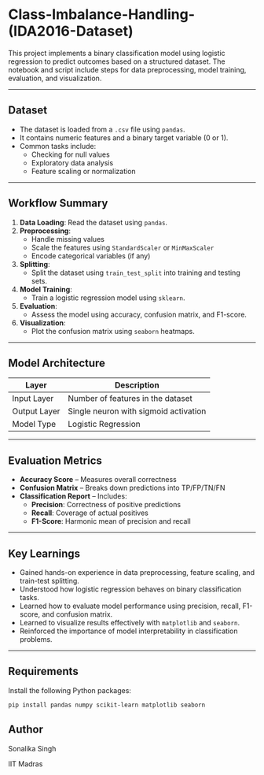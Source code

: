 # Class-Imbalance-Handling-(IDA2016-Dataset)

This project implements a binary classification model using logistic regression to predict outcomes based on a structured dataset. The notebook and script include steps for data preprocessing, model training, evaluation, and visualization. 
  
---  

## Dataset   

- The dataset is loaded from a `.csv` file using `pandas`.
- It contains numeric features and a binary target variable (0 or 1).
- Common tasks include: 
  - Checking for null values
  - Exploratory data analysis
  - Feature scaling or normalization

---

## Workflow Summary

1. **Data Loading**: Read the dataset using `pandas`.
2. **Preprocessing**:
   - Handle missing values
   - Scale the features using `StandardScaler` or `MinMaxScaler`
   - Encode categorical variables (if any)
3. **Splitting**:
   - Split the dataset using `train_test_split` into training and testing sets.
4. **Model Training**:
   - Train a logistic regression model using `sklearn`.
5. **Evaluation**:
   - Assess the model using accuracy, confusion matrix, and F1-score.
6. **Visualization**:
   - Plot the confusion matrix using `seaborn` heatmaps.

---

##  Model Architecture

| Layer         | Description                           |
|---------------|---------------------------------------|
| Input Layer   | Number of features in the dataset     |
| Output Layer  | Single neuron with sigmoid activation |
| Model Type    | Logistic Regression                   |

---

##  Evaluation Metrics

- **Accuracy Score** – Measures overall correctness
- **Confusion Matrix** – Breaks down predictions into TP/FP/TN/FN
- **Classification Report** – Includes:
  - **Precision**: Correctness of positive predictions
  - **Recall**: Coverage of actual positives
  - **F1-Score**: Harmonic mean of precision and recall

---

##  Key Learnings

- Gained hands-on experience in data preprocessing, feature scaling, and train-test splitting.
- Understood how logistic regression behaves on binary classification tasks.
- Learned how to evaluate model performance using precision, recall, F1-score, and confusion matrix.
- Learned to visualize results effectively with `matplotlib` and `seaborn`.
- Reinforced the importance of model interpretability in classification problems.

---

##  Requirements

Install the following Python packages:

```bash
pip install pandas numpy scikit-learn matplotlib seaborn
```

## Author
Sonalika Singh

IIT Madras
